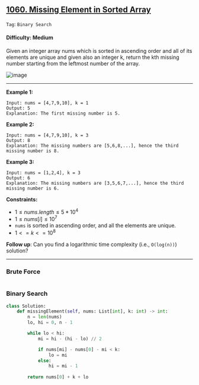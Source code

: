 ## [1060. Missing Element in Sorted Array](https://leetcode.com/problems/missing-element-in-sorted-array/)

```Tag```: ```Binary Search```

#### Difficulty: Medium

Given an integer array nums which is sorted in ascending order and all of its elements are unique and given also an integer k, return the kth missing number starting from the leftmost number of the array.

![image](https://github.com/quananhle/Python/assets/35042430/43e2a7dc-3321-4c3b-b028-e1ae32b4b13f)

---

__Example 1:__
```
Input: nums = [4,7,9,10], k = 1
Output: 5
Explanation: The first missing number is 5.
```

__Example 2:__
```
Input: nums = [4,7,9,10], k = 3
Output: 8
Explanation: The missing numbers are [5,6,8,...], hence the third missing number is 8.
```

__Example 3:__
```
Input: nums = [1,2,4], k = 3
Output: 6
Explanation: The missing numbers are [3,5,6,7,...], hence the third missing number is 6.
```

__Constraints:__

- $1 \le nums.length \le 5 * 10^{4}$
- $1 \le nums[i] \le 10^{7}$
- ```nums``` is sorted in ascending order, and all the elements are unique.
- $1 <= k <= 10^{8}$
 
__Follow up__: Can you find a logarithmic time complexity (i.e., ```O(log(n))```) solution?

---

### Brute Force

```Python

```

### Binary Search

```Python
class Solution:
    def missingElement(self, nums: List[int], k: int) -> int:
        n = len(nums)
        lo, hi = 0, n - 1

        while lo < hi:
            mi = hi - (hi - lo) // 2

            if nums[mi] - nums[0] - mi < k:
                lo = mi
            else:
                hi = mi - 1
            
        return nums[0] + k + lo
```
